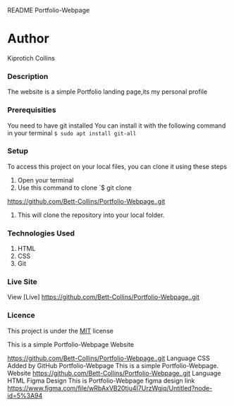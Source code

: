 README
Portfolio-Webpage
# Author
Kiprotich Collins
### Description
The website is a simple Portfolio landing page,its my personal profile
### Prerequisities
You need to have git installed
You can install it with the following command in your terminal
`$ sudo apt install git-all`
### Setup
To access this project on your local files, you can clone it using these steps
1. Open your terminal
1. Use this command to clone `$ git clone
 
https://github.com/Bett-Collins/Portfolio-Webpage..git

1. This will clone the repository into your local folder.
### Technologies Used
1. HTML
1. CSS
1. Git
### Live Site
View [Live]  https://github.com/Bett-Collins/Portfolio-Webpage..git
### Licence
This project is under the  [MIT](license) license

This is a simple Portfolio-Webpage
Website

https://github.com/Bett-Collins/Portfolio-Webpage..git
Language
CSS
Added by GitHub
Portfolio-Webpage
This is a simple Portfolio-Webpage.
Website
https://github.com/Bett-Collins/Portfolio-Webpage..git
Language
HTML
Figma Design
This is Portfolio-Webpage figma design link
https://www.figma.com/file/wRbAxVB20tju4I7UrzWgjq/Untitled?node-id=5%3A94